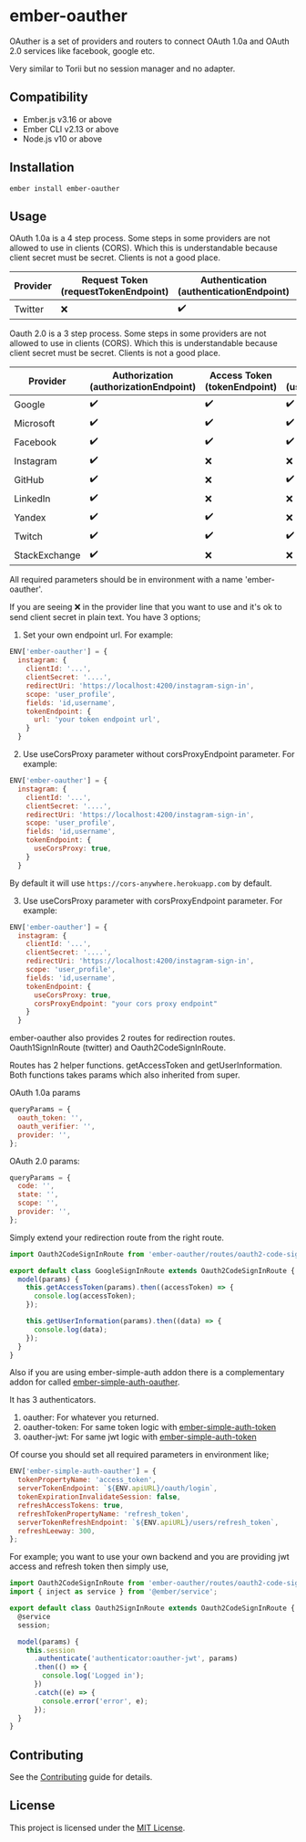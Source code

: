 # ember-oauther

OAuther is a set of providers and routers to connect OAuth 1.0a and OAuth 2.0 services like facebook, google etc.

Very similar to Torii but no session manager and no adapter.

## Compatibility

- Ember.js v3.16 or above
- Ember CLI v2.13 or above
- Node.js v10 or above

## Installation

```
ember install ember-oauther
```

## Usage

OAuth 1.0a is a 4 step process. Some steps in some providers are not allowed to use in clients (CORS).
Which this is understandable because client secret must be secret. Clients is not a good place.

| Provider | Request Token (requestTokenEndpoint) | Authentication (authenticationEndpoint) | Access Token(accessTokenEndpoint) | User Information (userInformationEndpoint) |
| -------- | ------------------------------------ | --------------------------------------- | --------------------------------- | ------------------------------------------ |
| Twitter  | :x:                                  | :heavy_check_mark:                      | :x:                               | :x:                                        |

Oauth 2.0 is a 3 step process. Some steps in some providers are not allowed to use in clients (CORS).
Which this is understandable because client secret must be secret. Clients is not a good place.

| Provider      | Authorization (authorizationEndpoint) | Access Token (tokenEndpoint) | User Information (userInformationEndpoint) |
| ------------- | ------------------------------------- | ---------------------------- | ------------------------------------------ |
| Google        | :heavy_check_mark:                    | :heavy_check_mark:           | :heavy_check_mark:                         |
| Microsoft     | :heavy_check_mark:                    | :heavy_check_mark:           | :heavy_check_mark:                         |
| Facebook      | :heavy_check_mark:                    | :heavy_check_mark:           | :heavy_check_mark:                         |
| Instagram     | :heavy_check_mark:                    | :x:                          | :x:                                        |
| GitHub        | :heavy_check_mark:                    | :x:                          | :heavy_check_mark:                         |
| LinkedIn      | :heavy_check_mark:                    | :x:                          | :x:                                        |
| Yandex        | :heavy_check_mark:                    | :heavy_check_mark:           | :x:                                        |
| Twitch        | :heavy_check_mark:                    | :heavy_check_mark:           | :heavy_check_mark:                         |
| StackExchange | :heavy_check_mark:                    | :x:                          | :x:                                        |

All required parameters should be in environment with a name 'ember-oauther'.

If you are seeing :x: in the provider line that you want to use and it's ok to send client secret in plain text.
You have 3 options;

1. Set your own endpoint url. For example:

```javascript
ENV['ember-oauther'] = {
  instagram: {
    clientId: '...',
    clientSecret: '....',
    redirectUri: 'https://localhost:4200/instagram-sign-in',
    scope: 'user_profile',
    fields: 'id,username',
    tokenEndpoint: {
      url: 'your token endpoint url',
    }
  }
```

2. Use useCorsProxy parameter without corsProxyEndpoint parameter. For example:

```javascript
ENV['ember-oauther'] = {
  instagram: {
    clientId: '...',
    clientSecret: '....',
    redirectUri: 'https://localhost:4200/instagram-sign-in',
    scope: 'user_profile',
    fields: 'id,username',
    tokenEndpoint: {
      useCorsProxy: true,
    }
  }
```

By default it will use `https://cors-anywhere.herokuapp.com` by default.

3. Use useCorsProxy parameter with corsProxyEndpoint parameter. For example:

```javascript
ENV['ember-oauther'] = {
  instagram: {
    clientId: '...',
    clientSecret: '....',
    redirectUri: 'https://localhost:4200/instagram-sign-in',
    scope: 'user_profile',
    fields: 'id,username',
    tokenEndpoint: {
      useCorsProxy: true,
      corsProxyEndpoint: "your cors proxy endpoint"
    }
  }
```

ember-oauther also provides 2 routes for redirection routes. Oauth1SignInRoute (twitter) and Oauth2CodeSignInRoute.

Routes has 2 helper functions. getAccessToken and getUserInformation. Both functions takes params which also inherited from super.

OAuth 1.0a params

```javascript
queryParams = {
  oauth_token: '',
  oauth_verifier: '',
  provider: '',
};
```

OAuth 2.0 params:

```javascript
queryParams = {
  code: '',
  state: '',
  scope: '',
  provider: '',
};
```

Simply extend your redirection route from the right route.

```javascript
import Oauth2CodeSignInRoute from 'ember-oauther/routes/oauth2-code-sign-in';

export default class GoogleSignInRoute extends Oauth2CodeSignInRoute {
  model(params) {
    this.getAccessToken(params).then((accessToken) => {
      console.log(accessToken);
    });

    this.getUserInformation(params).then((data) => {
      console.log(data);
    });
  }
}
```

Also if you are using ember-simple-auth addon there is a complementary addon for called [ember-simple-auth-oauther](https://github.com/sinankeskin/ember-simple-auth-oauther).

It has 3 authenticators.

1. oauther: For whatever you returned.
2. oauther-token: For same token logic with [ember-simple-auth-token](https://github.com/jpadilla/ember-simple-auth-token)
3. oauther-jwt: For same jwt logic with [ember-simple-auth-token](https://github.com/jpadilla/ember-simple-auth-token)

Of course you should set all required parameters in environment like;

```javascript
ENV['ember-simple-auth-oauther'] = {
  tokenPropertyName: 'access_token',
  serverTokenEndpoint: `${ENV.apiURL}/oauth/login`,
  tokenExpirationInvalidateSession: false,
  refreshAccessTokens: true,
  refreshTokenPropertyName: 'refresh_token',
  serverTokenRefreshEndpoint: `${ENV.apiURL}/users/refresh_token`,
  refreshLeeway: 300,
};
```

For example; you want to use your own backend and you are providing jwt access and refresh token then simply use,

```javascript
import Oauth2CodeSignInRoute from 'ember-oauther/routes/oauth2-code-sign-in';
import { inject as service } from '@ember/service';

export default class Oauth2SignInRoute extends Oauth2CodeSignInRoute {
  @service
  session;

  model(params) {
    this.session
      .authenticate('authenticator:oauther-jwt', params)
      .then(() => {
        console.log('Logged in');
      })
      .catch((e) => {
        console.error('error', e);
      });
  }
}
```

## Contributing

See the [Contributing](CONTRIBUTING.md) guide for details.

## License

This project is licensed under the [MIT License](LICENSE.md).
